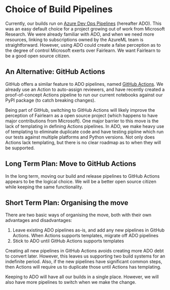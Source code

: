 # Choice of Build Pipelines

Currently, our builds run on [Azure Dev Ops Pipelines](https://dev.azure.com/responsibleai/fairlearn/_build) (hereafter ADO).
This was an easy default choice for a project growing out of work from Microsoft Research.
We were already familiar with ADO, and when we need more resources, linking to subscriptions owned by the AzureML team is straightforward.
However, using ADO could create a false perception as to the degree of control Microsoft exerts over Fairlearn.
We want Fairlearn to be a good open source citizen.

## An Alternative: GitHub Actions

GitHub offers a similar feature to ADO pipelines, named [GitHub Actions](https://github.com/features/actions).
We already use an Action to auto-assign reviewers, and have recently created a proof-of-concept Actions pipeline to run our current notebooks against our PyPI package (to catch breaking changes).

Being part of GitHub, switching to GitHub Actions will likely improve the perception of Fairlearn as a open source project (which happens to have major contributions from Microsoft).
One major barrier to this move is the lack of templating in defining Actions pipelines.
In ADO, we make heavy use of templating to eliminate duplicate code and have testing pipline which run our tests against multiple platforms and Python versions.
Not only does Actions lack templating, but there is no clear roadmap as to when they will be supported.

## Long Term Plan: Move to GitHub Actions

In the long term, moving our build and release pipelines to GitHub Actions appears to be the logical choice.
We will be a better open source citizen while keeping the same functionality.

## Short Term Plan: Organising the move

There are two basic ways of organising the move, both with their own advantages and disadvantages:
1. Leave existing ADO pipelines as-is, and add any new pipelines in GitHub Actions.
When Actions supports templates, migrate off ADO pipelines
1. Stick to ADO until GitHub Actions supports templates

Creating all new pipelines in GitHub Actions avoids creating more ADO debt to convert later.
However, this leaves us supporting two build systems for an indefinite period.
Also, if the new pipelines have significant common steps, then Actions will require us to duplicate those until Actions has templating.

Keeping to ADO will have all our builds in a single place.
However, we will also have more pipelines to switch when we make the change.